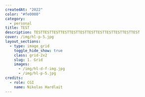 ```yaml
---
createdAt: "2022"
color: "#fe0000"
category:
  - personal
title: TEST
description: TESTTESTTESTTESTTESTTESTTESTTESTTESTTESTTESTTEST
cover: /img/hl-p-5.jpg
layout_sections:
  - type: image_grid
    toggle_hide_show: true
    class: grid-2x2
    slug: 1. Grid
    images:
      - /img/hl-d-f-img.jpg
      - /img/hl-p-5.jpg
credits:
  - role: CGI
    name: Nikolas Hardlait
---
```

